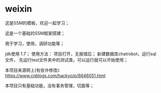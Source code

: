 # weixin
这是SSM的模板，欢迎一起学习；

这是一个基础的SSM框架搭建；

用于学习，使用，调研功能等；

jdk使用 1.7； 使用方法： 项目打开，无报错后； 新建数据库chatrobot，运行sql文件， 先运行test文件夹中的测试类，可以运行就可以开始使用；

本项目来源网上(有些许修改): https://www.cnblogs.com/hackyo/p/6646051.html

本项目只有基础功能，没有事务管理，切面等；
